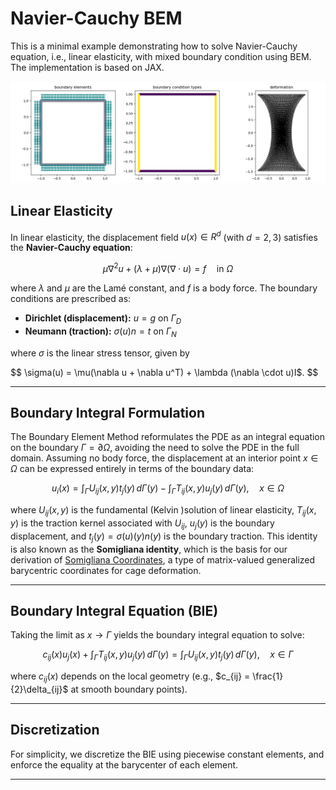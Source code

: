 # Navier-Cauchy BEM

This is a minimal example demonstrating how to solve Navier-Cauchy
equation, i.e., linear elasticity, with mixed boundary condition using
BEM. The implementation is based on JAX.

![result](somig_exm.png)

## Linear Elasticity

In linear elasticity, the displacement field $u(x) \in R^d$
(with $d = 2,3$) satisfies the **Navier-Cauchy equation**:

$$
\mu \nabla^2 u + (\lambda + \mu) \nabla (\nabla \cdot u) = f \quad \text{in } \Omega
$$

where $\lambda$ and $\mu$ are the Lamé constant, and $f$ is a body force. The
boundary conditions are prescribed as:

- **Dirichlet (displacement):**  $u = g$ on $\Gamma_D$
- **Neumann (traction):** $\sigma(u) n = t$ on $\Gamma_N$

where $\sigma$ is the linear stress tensor, given by

$$
\sigma(u) = \mu(\nabla u + \nabla u^T) + \lambda (\nabla \cdot u)I$.
$$

---

## Boundary Integral Formulation

The Boundary Element Method reformulates the PDE as an integral
equation on the boundary $\Gamma = \partial\Omega$, avoiding the need
to solve the PDE in the full domain. Assuming no body force, the
displacement at an interior point $x \in \Omega$ can be expressed
entirely in terms of the boundary data:

$$
u_i(x) = \int_{\Gamma} U_{ij}(x,y) t_j(y)\, d\Gamma(y) - \int_{\Gamma} T_{ij}(x,y) u_j(y)\, d\Gamma(y), \quad x\in \Omega
$$

where $U_{ij}(x,y)$ is the fundamental (Kelvin )solution of linear
elasticity, $T_{ij}(x,y)$ is the traction kernel associated with
$U_{ij}$, $u_j(y)$ is the boundary displacement, and $t_j(y) =
\sigma(u)(y) n(y)$ is the boundary traction. This identity is also
known as the **Somigliana identity**, which is the basis for our
derivation of [Somigliana
Coordinates](https://jiongchen.github.io/files/somi-paper.pdf), a type
of matrix-valued generalized barycentric coordinates for cage
deformation.

---

## Boundary Integral Equation (BIE)

Taking the limit as $x \to \Gamma$ yields the boundary integral
equation to solve:

$$
c_{ij}(x) u_j(x) + \int_{\Gamma} T_{ij}(x,y) u_j(y)\, d\Gamma(y)
= \int_{\Gamma} U_{ij}(x,y) t_j(y)\, d\Gamma(y), \quad x \in \Gamma
$$

where $c_{ij}(x)$ depends on the local geometry (e.g., $c_{ij} =
\frac{1}{2}\delta_{ij}$ at smooth boundary points).

---

## Discretization

For simplicity, we discretize the BIE using piecewise constant
elements, and enforce the equality at the barycenter of each element.

---